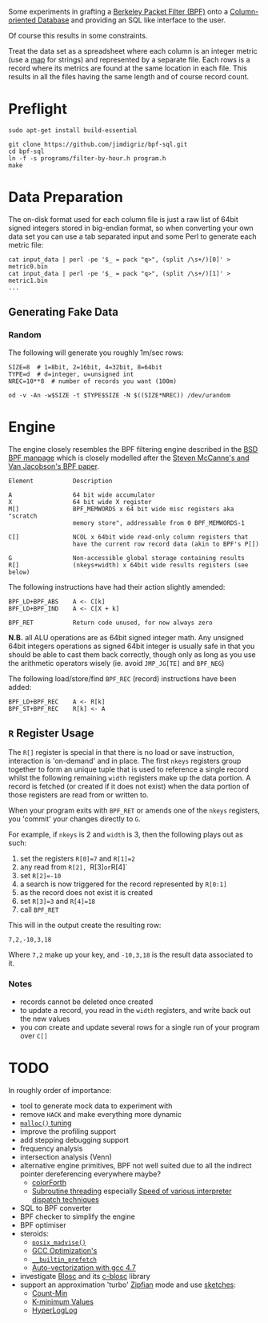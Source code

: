 Some experiments in grafting a [Berkeley Packet Filter (BPF)](http://en.wikipedia.org/wiki/Berkeley_Packet_Filter) onto a [Column-oriented Database](http://en.wikipedia.org/wiki/Column-oriented_DBMS) and providing an SQL like interface to the user.

Of course this results in some constraints.

Treat the data set as a spreadsheet where each column is an integer metric (use a [map](http://en.wikipedia.org/wiki/Associative_array) for strings) and represented by a separate file.  Each rows is a record where its metrics are found at the same location in each file.  This results in all the files having the same length and of course record count.

# Preflight

    sudo apt-get install build-essential
    
    git clone https://github.com/jimdigriz/bpf-sql.git
    cd bpf-sql
    ln -f -s programs/filter-by-hour.h program.h
    make

# Data Preparation

The on-disk format used for each column file is just a raw list of 64bit signed integers stored in big-endian format, so when converting your own data set you can use a tab separated input and some Perl to generate each metric file:

    cat input_data | perl -pe '$_ = pack "q>", (split /\s+/)[0]' > metric0.bin
    cat input_data | perl -pe '$_ = pack "q>", (split /\s+/)[1]' > metric1.bin
    ...

## Generating Fake Data

### Random

The following will generate you roughly 1m/sec rows:

    SIZE=8	# 1=8bit, 2=16bit, 4=32bit, 8=64bit
    TYPE=d	# d=integer, u=unsigned int
    NREC=10**8	# number of records you want (100m)

    od -v -An -w$SIZE -t $TYPE$SIZE -N $((SIZE*NREC)) /dev/urandom

# Engine

The engine closely resembles the BPF filtering engine described in the [BSD BPF manpage](http://www.freebsd.org/cgi/man.cgi?bpf(4)) which is closely modelled after the [Steven McCanne's and Van Jacobson's BPF paper](http://usenix.org/publications/library/proceedings/sd93/mccanne.pdf).

    Element           Description
    
    A                 64 bit wide accumulator
    X                 64 bit wide X register
    M[]               BPF_MEMWORDS x 64 bit wide misc registers aka "scratch
                      memory store", addressable from 0 BPF_MEMWORDS-1
    
    C[]               NCOL x 64bit wide read-only column registers that
                      have the current row record data (akin to BPF's P[])
    
    G                 Non-accessible global storage containing results
    R[]               (nkeys+width) x 64bit wide results registers (see below)

The following instructions have had their action slightly amended:

    BPF_LD+BPF_ABS    A <- C[k]
    BPF_LD+BPF_IND    A <- C[X + k]
    
    BPF_RET           Return code unused, for now always zero

**N.B.** all ALU operations are as 64bit signed integer math.  Any unsigned 64bit integers operations as signed 64bit integer is usually safe in that you should be able to cast them back correctly, though only as long as you use the arithmetic operators wisely (ie. avoid `JMP_JG[TE]` and `BPF_NEG`)

The following load/store/find `BPF_REC` (record) instructions have been added:

    BPF_LD+BPF_REC    A <- R[k]
    BPF_ST+BPF_REC    R[k] <- A

## `R` Register Usage

The `R[]` register is special in that there is no load or save instruction, interaction is 'on-demand' and in place.  The first `nkeys` registers group together to form an unique tuple that is used to reference a single record whilst the following remaining `width` registers make up the data portion.  A record is fetched (or created if it does not exist) when the data portion of those registers are read from or written to.

When your program exits with `BPF_RET` or amends one of the `nkeys` registers, you 'commit' your changes directly to `G`.

For example, if `nkeys` is 2 and `width` is 3, then the following plays out as such:

 1. set the registers `R[0]=7` and `R[1]=2`
 1. any read from `R[2], `R[3]` or `R[4]` 
 1. set `R[2]=-10`
 1. a search is now triggered for the record represented by `R[0:1]`
 1. as the record does not exist it is created
 1. set `R[3]=3` and `R[4]=18`
 1. call `BPF_RET`

This will in the output create the resulting row:

    7,2,-10,3,18

Where `7,2` make up your key, and `-10,3,18` is the result data associated to it.

### Notes

 * records cannot be deleted once created
 * to update a record, you read in the `width` registers, and write back out the new values
 * you *can* create and update several rows for a single run of your program over `C[]`

# TODO

In roughly order of importance:

 * tool to generate mock data to experiment with
 * remove `HACK` and make everything more dynamic
 * [`malloc()` tuning](http://www.gnu.org/software/libc/manual/html_node/Malloc-Tunable-Parameters.html)
 * improve the profiling support
 * add stepping debugging support
 * frequency analysis
 * intersection analysis (Venn)
 * alternative engine primitives, BPF not well suited due to all the indirect pointer dereferencing everywhere maybe?
     * [colorForth](http://www.colorforth.com/forth.html)
     * [Subroutine threading](http://www.cs.toronto.edu/~matz/dissertation/matzDissertation-latex2html/node7.html) especially [Speed of various interpreter dispatch techniques](http://www.complang.tuwien.ac.at/forth/threading/)
 * SQL to BPF converter
 * BPF checker to simplify the engine
 * BPF optimiser
 * steroids:
     * [`posix_madvise()`](http://www.freebsd.org/cgi/man.cgi?posix_madvise(2))
     * [GCC Optimization's](https://gcc.gnu.org/onlinedocs/gcc/Optimize-Options.html)
     * [`__builtin_prefetch`](https://gcc.gnu.org/onlinedocs/gcc-3.3.6/gcc/Other-Builtins.html#index-g_t_005f_005fbuiltin_005fprefetch-1861)
     * [Auto-vectorization with gcc 4.7](http://locklessinc.com/articles/vectorize/)
 * investigate [Blosc](http://www.blosc.org/) and its [c-blosc](https://github.com/Blosc/c-blosc) library
 * support an approximation 'turbo' [Zipfian](http://en.wikipedia.org/wiki/Zipf's_law) mode and use [sketches](http://en.wikipedia.org/wiki/Sketch_(mathematics)):
     * [Count-Min](https://sites.google.com/site/countminsketch/)
     * [K-minimum Values](http://research.neustar.biz/2012/07/09/sketch-of-the-day-k-minimum-values/)
     * [HyperLogLog](http://research.neustar.biz/2012/10/25/sketch-of-the-day-hyperloglog-cornerstone-of-a-big-data-infrastructure/)
